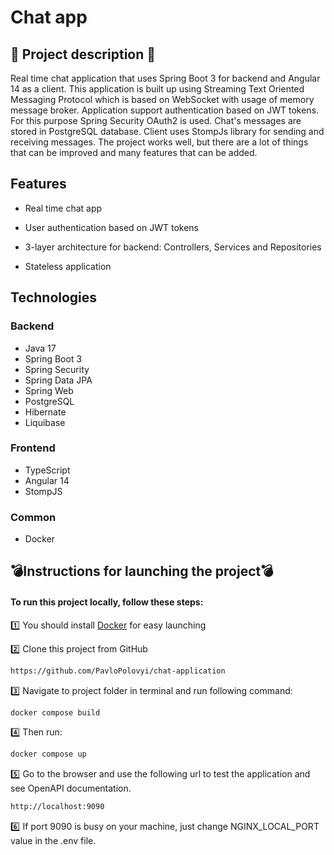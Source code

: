 # Chat app

<h2>📣 Project description 📣</h2>
Real time chat application that uses Spring Boot 3 for backend and Angular 14 as a client. This application is built up using Streaming Text Oriented Messaging Protocol which is based on WebSocket with usage of memory message broker. Application support authentication based on JWT tokens. For this purpose Spring Security OAuth2 is used. Chat's messages are stored in PostgreSQL database. Client uses StompJs library for sending and receiving messages. The project works well, but there are a lot of things that can be improved and many features that can be added.

<h2>Features</h2>

* Real time chat app

* User authentication based on JWT tokens

* 3-layer architecture for backend: Controllers, Services and Repositories

* Stateless application

## <h2>Technologies</h2>
### Backend
* Java 17
* Spring Boot 3
* Spring Security
* Spring Data JPA
* Spring Web
* PostgreSQL
* Hibernate
* Liquibase
### Frontend
* TypeScript
* Angular 14
* StompJS
### Common
* Docker

## <h2>:bomb:Instructions for launching the project:bomb:</h2>
<h4>To run this project locally, follow these steps:</h4>

1️⃣ You should install <a href="https://docs.docker.com/get-docker/">Docker</a> for easy launching

2️⃣  Clone this project from GitHub
```bash
https://github.com/PavloPolovyi/chat-application
```
3️⃣ Navigate to project folder in terminal and run following command:
```bash
docker compose build
```
4️⃣ Then run:
```bash
docker compose up
```
:five: Go to the browser and use the following url to test the application and see OpenAPI documentation. 
```bash
http://localhost:9090
```
:six: If port 9090 is busy on your machine, just change NGINX_LOCAL_PORT value in the .env file.


